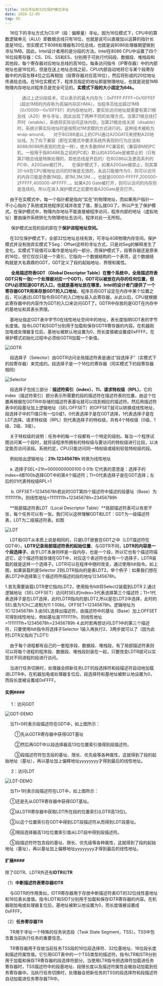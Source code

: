 ```yaml
---
title: 16位寻址和32位保护模式寻址
date: 2016-12-05
tag: OS
---
```


&nbsp;&nbsp;&nbsp;&nbsp;16位下的寻址方式为CS:IP（段：偏移量）寻址。因为16位模式下，CPU中的算数逻辑单元（ALU）即数据总线只有16位，也就是说可以直接加以运算的指针长度是16位，但实模式下8086处理器有20位总线，也就是说8086处理器期望做到寻址1MB。因此，Intel设计者用的是分段的方法。Intel在8086 CPU中设置了四个16位段寄存器：CS、DS、SS和ES，分别用于可执行代码段、数据段、堆栈段和其他段，每个寄存器对应地址总线的高16位。每条访问指令（IP寄存器）中的内部地址也是16位的，但是在送上地址总线之前，CPU内部自动地将它与某个段寄存器中的内容左移4位之后再相加（段寄存器对应高16位），然后将形成的20位地址传递给总线。在16位实模式下，程序员指定的地址即是物理地址，也就是说低1MB物理内存地址对程序员是完全可见的。**实模式下段的大小固定为64k。** 

>  &nbsp;&nbsp;&nbsp;&nbsp;通过上述分段技术，可以表示的最大内存为：0xFFFF:FFFF=0x10FFEF（超出1MB的内存称为高端内存区HMA）。当程序员给出超过1MB（0x10000—0x10FFEF）的内存地址时，要实际访问地址就需要有第21根总线（A20）参与寻址，因此出现了两种不同的处理方式。当第21根总线打开时（enable），系统将实际访问这块内存。当第21根总线关闭（disable）时，系统计算实际地址时是按照对1M求模的方式进行的。这种技术被称为wrap-around。
>  &nbsp;&nbsp;&nbsp;&nbsp;对于80286或以上的CPU通过A20GATE来控制A20地址线。为了向下兼容（即在实模式中要求系统所表现的行为应该和8086/8088所表现的完全一样），绝大多数IBM PC兼容机（兼容IBM的PC机，一般用于指80486及之前的PC机）默认的A20Gate是被禁止的（只有第21根总线是特殊处理的，其他总线是开启的）在80286以及更高系列的PC中，A20Gate被打开。
>  &nbsp;&nbsp;&nbsp;&nbsp;在保护模式下，如果A20Gate被禁止，则其第20-bit在CPU做地址访问的时候是无效的，永远只能被作为0，则可以访问的内存只能是奇数1M段，即1M,3M,5M…，也就是00000-FFFFF,200000-2FFFFF,400000-4FFFFF…。如果A20 Gate被打开，则可以访问的内存则是连续的。所以在进入保护模式之前要检查A20Gate是否打开。

&nbsp;&nbsp;&nbsp;&nbsp;由于在实模式中，每一个指针都是指向“实在”的物理地址，而如果用户指针一不小心指向了系统或其他程序区域并改变了值，那么就GG了。所以产生了保护模式。在保护模式中，物理内存地址不能直接被程序访问，程序内部的地址（虚拟地址）要由操作系统转化为物理地址去访问，程序对此一无所知。 

&nbsp;&nbsp;&nbsp;&nbsp; 保护模式出现的目的即在于**保护进程地址空间。** 

&nbsp;&nbsp;&nbsp;&nbsp;在32位保护模式下，全部32位地址总线有效，可寻址4GB物理内存空间。保护模式并没有抛弃实模式下Seg：Offset这样的寻址方式，只是对Seg的解释发生了变化。实模式下段值可以看作是地址的一部分，而保护模式下，段寄存器还是原来的16位，但它仅仅只是一个索引，它指向一个数据结构的一个表项，这个数据结构就是大名鼎鼎的GDT，GDT定义了段的起始地址、界限和属性。 

&nbsp;&nbsp;&nbsp;&nbsp; **全局描述符表GDT（Global Descriptor Table）**在整个系统中，全局描述符表GDT只有一张(一个处理器对应一个GDT)，GDT可以被放在内存的任何位置，但CPU必须知道GDT的入口，也就是基地址放在哪里，Intel的设计者门提供了一个**寄存器GDTR用来存放GDT的入口地址**，程序员将GDT设定在内存中某个位置之后，可以通过LGDT指令将GDT的入口地址装入此寄存器，从此以后，CPU就根据此寄存器中的内容作为GDT的入口来访问GDT了。GDTR中存放的是GDT在内存中的基地址和其表长界限。 

&nbsp;&nbsp;&nbsp;&nbsp;基地址指定GDT表中字节0在线性地址空间中的地址，表长度指明GDT表的字节长度值。指令LGDT和SGDT分别用于加载和保存GDTR寄存器的内容。在机器刚加电或处理器复位后，基地址被默认地设置为0，而长度值被设置成0xFFFF。在保护模式初始化过程中必须给GDTR加载一个新值。 

![GDTR](/images/16-bit-and-32-bit/GDTR.jpg) 

&nbsp;&nbsp;&nbsp;&nbsp;段选择子（Selector）由GDTR访问全局描述符表是通过“段选择子”（实模式下的段寄存器）来完成的。段选择子是一个16位的寄存器（同实模式下的段寄存器相同） 

![Selector](/images/16-bit-and-32-bit/Selector.png) 

&nbsp;&nbsp;&nbsp;&nbsp;段选择子包括三部分：**描述符索引（index）、TI、请求特权级（RPL）**。它的index（描述符索引）部分表示所需要的段的描述符在描述符表的位置，由这个位置再根据在GDTR中存储的描述符表基址就可以找到相应的描述符。然后用描述符表中的段基址加上逻辑地址（SEL:OFFSET）的OFFSET就可以转换成线性地址，段选择子中的TI值只有一位0或1，0代表选择子是在GDT选择，1代表选择子是在LDT选择。请求特权级（RPL）则代表选择子的特权级，共有4个特权级（0级、1级、2级、3级）。 

&nbsp;&nbsp;&nbsp;&nbsp;关于特权级的说明：任务中的每一个段都有一个特定的级别。每当一个程序试图访问某一个段时，就将该程序所拥有的特权级与要访问的特权级进行比较，以决定能否访问该段。系统约定，CPU只能访问同一特权级或级别较低特权级的段。 

&nbsp;&nbsp;&nbsp;&nbsp;例如给出逻辑地址：**21h:12345678h**  转换为线性地址 

&nbsp;&nbsp;&nbsp;&nbsp;a. 选择子SEL=21h=0000000000100 0 01b 它代表的意思是：选择子的index=4即100b选择GDT中的第4个描述符；TI=0代表选择子是在GDT选择；左后的01代表特权级RPL=1 

&nbsp;&nbsp;&nbsp;&nbsp; b. OFFSET=12345678h若此时GDT第四个描述符中描述的段基址（Base）为11111111h，则线性地址=11111111h+12345678h=23456789h 

&nbsp;&nbsp;&nbsp;&nbsp;**局部描述符表LDT（Local Descriptor Table）**局部描述符表可以有若干张，每个任务可以有一张。我们可以这样理解GDT和LDT：GDT为一级描述符表，LDT为二级描述符表。如图 

![LDT](/images/16-bit-and-32-bit/LDT.jpg) 

&nbsp;&nbsp;&nbsp;&nbsp;LDT和GDT从本质上说是相同的，只是LDT嵌套在GDT之中（LDT描述符在GDT中）。**LDTR记录局部描述符表的起始位置**，与GDTR不同，**LDTR的内容是一个段选择子**。由于LDT本身同样是一段内存，也是一个段，所以它也有个描述符描述它，这个描述符就存储在GDT中，对应这个表述符也会有一个选择子，LDTR装载的就是这样一个选择子。LDTR可以在程序中随时改变，通过使用lldt指令。如上图，如果装载的是Selector 2则LDTR指向的是表LDT2。举个例子：如果我们想在表LDT2中选择第三个描述符所描述的段的地址12345678h。 

1.首先需要装载LDTR使它指向LDT2，使用指令lldt将Select2装载到LDTR
2.通过逻辑地址（SEL:OFFSET）访问时SEL的index=3代表选择第三个描述符；TI=1代表选择子是在LDT选择，此时LDTR指向的是LDT2,所以是在LDT2中选择，此时的SEL值为1Ch(二进制为11 1 00b)。OFFSET=12345678h。逻辑地址为1C:12345678h
3.由SEL选择出描述符，由描述符中的基址（Base）加上OFFSET可得到线性地址，例如基址是11111111h，则线性地址=11111111h+12345678h=23456789h
4.此时若再想访问LDT1中的第三个描述符，只要使用lldt指令将选择子Selector 1装入再执行2、3两步就可以了（因为此时LDTR又指向了LDT1） 

&nbsp;&nbsp;&nbsp;&nbsp;由于每个进程都有自己的一套程序段、数据段、堆栈段，有了局部描述符表则可以将每个进程的程序段、数据段、堆栈段封装在一起，只要改变LDTR就可以实现对不同进程的段进行访问。 

&nbsp;&nbsp;&nbsp;&nbsp;当进行任务切换时，处理器会把新任务LDT的段选择符和段描述符自动地加载进LDTR中。在机器加电或处理器复位后，段选择符和基地址被默认地设置为0，而段长度被设置成0xFFFF。 


#### 实例####

&nbsp;&nbsp;&nbsp;&nbsp; 1：访问GDT 

![GDT-DEMO](/images/16-bit-and-32-bit/GDT-DEMO.jpg) 

&nbsp;&nbsp;&nbsp;&nbsp;当TI=0时表示段描述符在GDT中，如上图所示： 

&nbsp;&nbsp;&nbsp;&nbsp;&nbsp;&nbsp;&nbsp;&nbsp;①先从GDTR寄存器中获得GDT基址 

&nbsp;&nbsp;&nbsp;&nbsp;&nbsp;&nbsp;&nbsp;&nbsp;②然后再GDT中以段选择器高13位位置索引值得到段描述符。 

&nbsp;&nbsp;&nbsp;&nbsp;&nbsp;&nbsp;&nbsp;&nbsp;③段描述符符包含段的基址、限长、优先级等各种属性，这就得到了段的起始地址（基址），再以基址加上偏移地址yyyyyyyy才得到最后的线性地址。 

&nbsp;&nbsp;&nbsp;&nbsp; 2：访问LDT 

![LDT-DEMO](/images/16-bit-and-32-bit/LDT-DEMO.jpg) 

&nbsp;&nbsp;&nbsp;&nbsp;当TI=1时表示段描述符在LDT中，如上图所示： 

&nbsp;&nbsp;&nbsp;&nbsp;①还是先从GDTR寄存器中获得GDT基址。 

&nbsp;&nbsp;&nbsp;&nbsp;②从LDTR寄存器中获取LDT所在段的位置索引(LDTR高13位)。 

&nbsp;&nbsp;&nbsp;&nbsp;③以这个位置索引在GDT中得到LDT段描述符从而得到LDT段基址。 

&nbsp;&nbsp;&nbsp;&nbsp;④用段选择器高13位位置索引值从LDT段中得到段描述符。 

&nbsp;&nbsp;&nbsp;&nbsp;⑤段描述符符包含段的基址、限长、优先级等各种属性，这就得到了段的起始地址（基址），再以基址加上偏移地址yyyyyyyy才得到最后的线性地址。 


#### 扩展####

除了GDTR、LDTR外还有**IDTR**和**TR** 

（1）**中断描述符表寄存器IDTR** 

&nbsp;&nbsp;&nbsp;&nbsp;与GDTR的作用类似，IDTR寄存器用于存放中断描述符表IDT的32位线性基地址和16位表长度值。指令LIDT和SIDT分别用于加载和保存IDTR寄存器的内容。在机器刚加电或处理器复位后，基地址被默认地设置为0，而长度值被设置成0xFFFF。

（2）**任务寄存器TR** 

&nbsp;&nbsp;&nbsp;&nbsp;TR用于寻址一个特殊的任务状态段（Task State Segment，TSS）。TSS中包含着当前执行任务的重要信息。 

&nbsp;&nbsp;&nbsp;&nbsp;TR寄存器用于存放当前任务TSS段的16位段选择符、32位基地址、16位段长度和描述符属性值。它引用GDT表中的一个TSS类型的描述符。指令LTR和STR分别用于加载和保存TR寄存器的段选择符部分。当使用LTR指令把选择符加载进任务寄存器时，TSS描述符中的段基地址、段限长度以及描述符属性会被自动加载到任务寄存器中。当执行任务切换时，处理器会把新任务的TSS的段选择符和段描述符自动加载进任务寄存器TR中。 









